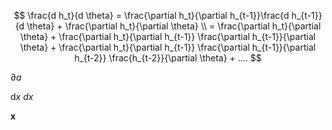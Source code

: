 $$
\frac{d h_t}{d \theta} = \frac{\partial h_t}{\partial h_{t-1}}\frac{d h_{t-1}}{d \theta} + \frac{\partial h_t}{\partial \theta} \\
    = \frac{\partial h_t}{\partial \theta} + \frac{\partial h_t}{\partial h_{t-1}}  \frac{\partial h_{t-1}}{\partial \theta} + \frac{\partial h_t}{\partial h_{t-1}}  \frac{\partial h_{t-1}}{\partial h_{t-2}}  \frac{h_{t-2}}{\partial \theta} +  ....
$$

$\partial a$

$\mathrm{d}x$
$d x$

$\boldsymbol{x}$